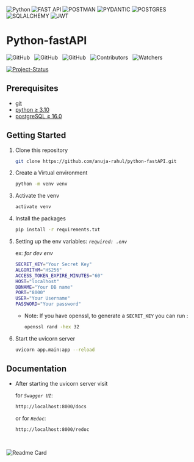 ![Python](https://img.shields.io/badge/-python-000?style=for-the-badge&logo=python)
![FAST API](https://img.shields.io/badge/-fast_api-000?style=for-the-badge&logo=fastapi)
![POSTMAN](https://img.shields.io/badge/-postman-000?style=for-the-badge&logo=postman)
![PYDANTIC](https://img.shields.io/badge/-pydantic-000?style=for-the-badge&logo=pydantic)
![POSTGRES](https://img.shields.io/badge/-postgresql-000?style=for-the-badge&logo=postgresql)
![SQLALCHEMY](https://img.shields.io/badge/-sqlalchemy-000?style=for-the-badge&logo=sqlalchemy)
![JWT](https://img.shields.io/badge/-JWT-000?style=for-the-badge&logo=json-web-tokens)

# Python-fastAPI

![GitHub](https://img.shields.io/github/forks/anuja-rahul/python-fastAPI?style&logo=github)
&nbsp;
![GitHub](https://img.shields.io/github/license/anuja-rahul/python-fastAPI?style&logo=github)
&nbsp;
![GitHub](https://img.shields.io/github/stars/anuja-rahul/python-fastAPI?style&logo=github)
&nbsp;
![Contributors](https://img.shields.io/github/contributors/anuja-rahul/python-fastAPI?style&logo=github)
&nbsp;
![Watchers](https://img.shields.io/github/watchers/anuja-rahul/python-fastAPI?style&logo=github)
&nbsp;

[![Project-Status](https://img.shields.io/badge/Project%20Status-adding_query_params-orange.svg)](https://github.com/anuja-rahul/portfolio-nextjs)
&nbsp;

<!--
[![Project-Version](https://img.shields.io/badge/Version-v0.1-green.svg)](https://github.com/anuja-rahul/python-fastAPI)
-->

## Prerequisites  

- [git](https://git-scm.com/downloads)
- [python ≥ 3.10](https://www.python.org/downloads/)
- [postgreSQL ≥ 16.0](https://www.postgresql.org/download/)

## Getting Started  

1. Clone this repository

    ```bash
    git clone https://github.com/anuja-rahul/python-fastAPI.git
    ```

2. Create a Virtual environment

    ```bash
    python -m venv venv
    ```

3. Activate the venv

    ```bash
    activate venv
    ```

4. Install the packages

    ```bash
    pip install -r requirements.txt
    ```

5. Setting up the env variables:  *`required: .env`*  

    ex: *for dev env*

    ```bash
    SECRET_KEY="Your Secret Key"
    ALGORITHM="HS256"
    ACCESS_TOKEN_EXPIRE_MINUTES="60"
    HOST="localhost"
    DBNAME="Your DB name"
    PORT="8000"
    USER="Your Username"
    PASSWORD="Your password"
    ```

    - Note: If you have openssl, to generate a `SECRET_KEY` you can run :
  
        ```bash
        openssl rand -hex 32
        ```

6. Start the uvicorn server

    ```bash
    uvicorn app.main:app --reload
    ```

## Documentation  

- After starting the uvicorn server visit

    for *`Swagger UI`*:

    ```bash
    http://localhost:8000/docs
    ```

    or for *`Redoc`*:

    ```bash
    http://localhost:8000/redoc
    ```

&nbsp;
&nbsp;
&nbsp;

![Readme Card](https://github-readme-stats.vercel.app/api/pin/?username=anuja-rahul&repo=python-fastAPI&theme=nightowl)
